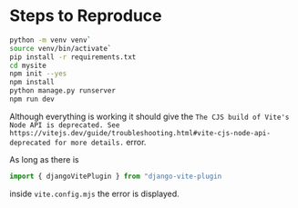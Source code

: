 # Steps to Reproduce

```bash
python -m venv venv`
source venv/bin/activate`
pip install -r requirements.txt
cd mysite
npm init --yes
npm install
python manage.py runserver
npm run dev
```

Although everything is working it should give the `The CJS build of Vite's Node API is deprecated. See https://vitejs.dev/guide/troubleshooting.html#vite-cjs-node-api-deprecated for more details.` error.

As long as there is

```js
import { djangoVitePlugin } from "django-vite-plugin
```

inside `vite.config.mjs` the error is displayed.
